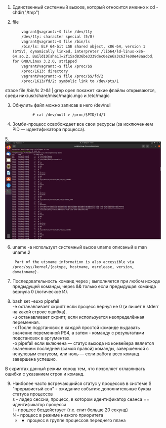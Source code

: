 1.  Единственный системный вызоов, который относится именно к cd - chdir("/tmp")


2. file
   

           vagrant@vagrant:~$ file /dev/tty
           /dev/tty: character special (5/0)
           vagrant@vagrant:~$ file /bin/ls 
           /bin/ls: ELF 64-bit LSB shared object, x86-64, version 1 (SYSV), dynamically linked, interpreter /lib64/ld-linux-x86-64.so.2, BuildID[sha1]=2f15ad836be3339dec0e2e6a3c637e08e48aacbd, for GNU/Linux 3.2.0, stripped
           vagrant@vagrant:~$ file /proc/$$
           /proc/1613: directory
           vagrant@vagrant:~$ file /proc/$$/fd/2
           /proc/1613/fd/2: symbolic link to /dev/pts/1
strace file /bin/ls 2>&1 | grep open покажет какие фпайлы открываются, среди них/usr/share/misc/magic.mgc и /etc/magic

3. Обнулить файл можно записав в него /dev/null 
   
                # cat /dev/null > /proc/$PID/fd/1

4. Зомби-процесс освобождает все свои ресурсы (за исключением PID — идентификатора процесса).


5.![opensnoop-bpfcc](img/5.png)


6. uname -a использует системный вызов uname описаный в man uname.2
   
        Part of the utsname information is also accessible via /proc/sys/kernel/{ostype, hostname, osrelease, version, domainname}.

7. Последовательность команд через ; выполняется при любом исходе предыдущей команды, через && только если предыдущая команда вернула 0 (логическое И).

8. bash set -euxo pipefail   
   -e останавливает скрипт если процесс вернул не 0 (и пишет в stderr на какой строке ошибка).     
   -u останавливает скрипт, если используется неопределённая переменная.  
   -x После подстановок в каждой простой команде выдавать значение переменной PS4, а затем - команду с результатами подстановок в аргументах.  
   -o pipefail если включена — статус выхода из конвейера является значением последней (самой правой) команды, завершённой с ненулевым статусом, или ноль — если работа всех команд завершена успешно.  
   
В скриптах данный режим хорош тем, что позволяет отлавливать ошибки с указанием строк и команд.

9. Наиболее часто встречающийся статус у процессов в системе S   
"прерывистый сон" - ожидание события:
  дополнительные буквы статуса процессов   
 s - лидер сессии, процесс, в котором идентификатор сеанса == идентификатор процесса  
   I - процесс бездействует (т.е. спит больше 20 секунд)  
   N - процесс в режиме низкого приоритета  
   + - процесс в группе процессов переднего плана 
   